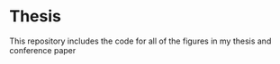 # Thesis
This repository includes the code for all of the figures in my thesis and conference paper
